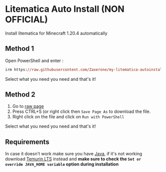 # Litematica Auto Install (NON OFFICIAL)
Install litematica for Minecraft 1.20.4 automatically
## Method 1
Open PowerShell and enter :

```ps
irm https://raw.githubusercontent.com/Zaxerone/my-litematica-autoinstall/main/install.ps1 | iex
```
Select what you need you need and that's it!

## Method 2

1. Go to [raw page](https://raw.githubusercontent.com/Zaxerone/my-litematica-autoinstall/refs/heads/main/install.ps1)
2. Press CTRL+S (or right click then `Save Page As` to download the file.
3. Right click on the file and click on `Run with PowerShell`

Select what you need you need and that's it!

## Requirements
In case it doesn't work make sure you have [Java](https://www.java.com/download/), if it's not working download [Temurin LTS](https://adoptium.net/) instead and **make sure to check the `Set or override JAVA_HOME variable` option during installation**
